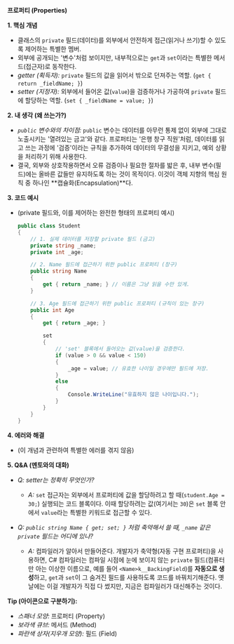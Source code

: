 **프로퍼티 (Properties)**

**1. 핵심 개념**

* 클래스의 `private` 필드(데이터)를 외부에서 안전하게 접근(읽거나 쓰기)할 수 있도록 제어하는 특별한 멤버.
* 외부에 공개되는 '변수'처럼 보이지만, 내부적으로는 `get`과 `set`이라는 특별한 메서드(접근자)로 동작한다.
* *getter (획득자):* `private` 필드의 값을 읽어서 밖으로 던져주는 역할. (`get { return _fieldName; }`)
* *setter (지정자):* 외부에서 들어온 값(`value`)을 검증하거나 가공하여 `private` 필드에 할당하는 역할. (`set { _fieldName = value; }`)


**2. 내 생각 (왜 쓰는가?)**

* *`public` 변수와의 차이점:* `public` 변수는 데이터를 아무런 통제 없이 외부에 그대로 노출시키는 '열려있는 금고'와 같다. 프로퍼티는 '은행 창구 직원'처럼, 데이터를 읽고 쓰는 과정에 '검증'이라는 규칙을 추가하여 데이터의 무결성을 지키고, 예외 상황을 처리하기 위해 사용한다.
* 결국, 외부와 상호작용하면서 오류 검증이나 필요한 절차를 밟은 후, 내부 변수(필드)에는 올바른 값들만 유지하도록 하는 것이 목적이다. 이것이 객체 지향의 핵심 원칙 중 하나인 **캡슐화(Encapsulation)**다.


**3. 코드 예시**
*   (private 필드와, 이를 제어하는 완전한 형태의 프로퍼티 예시)
    ```csharp
    public class Student
    {
        // 1. 실제 데이터를 저장할 private 필드 (금고)
        private string _name;
        private int _age;

        // 2. Name 필드에 접근하기 위한 public 프로퍼티 (창구)
        public string Name
        {
            get { return _name; } // 이름은 그냥 읽을 수만 있게.
        }

        // 3. Age 필드에 접근하기 위한 public 프로퍼티 (규칙이 있는 창구)
        public int Age
        {
            get { return _age; }

            set
            {
                // 'set' 블록에서 들어오는 값(value)을 검증한다.
                if (value > 0 && value < 150)
                {
                    _age = value; // 유효한 나이일 경우에만 필드에 저장.
                }
                else
                {
                    Console.WriteLine("유효하지 않은 나이입니다.");
                }
            }
        }
    }
    ```


**4. 에러와 해결**

* (이 개념과 관련하여 특별한 에러를 겪지 않음)


**5. Q&A (멘토와의 대화)**

* *Q: setter는 정확히 무엇인가?*
    * *A:* `set` 접근자는 외부에서 프로퍼티에 값을 할당하려고 할 때(`student.Age = 30;`) 실행되는 코드 블록이다. 이때 할당하려는 값(여기서는 `30`)은 `set` 블록 안에서 `value`라는 특별한 키워드로 접근할 수 있다.

* *Q: `public string Name { get; set; }` 처럼 축약해서 쓸 때, `_name` 같은 `private` 필드는 어디에 있나?*
    * *A:* 컴파일러가 알아서 만들어준다. 개발자가 축약형(자동 구현 프로퍼티)을 사용하면, C# 컴파일러는 컴파일 시점에 눈에 보이지 않는 `private` 필드(컴퓨터만 아는 이상한 이름으로, 예를 들어 `<Name>k__BackingField`)를 **자동으로 생성**하고, `get`과 `set`이 그 숨겨진 필드를 사용하도록 코드를 바꿔치기해준다. 옛날에는 이걸 개발자가 직접 다 썼지만, 지금은 컴파일러가 대신해주는 것이다.


**Tip (아이콘으로 구분하기):**

* *스패너 모양:* 프로퍼티 (Property)
* *보라색 큐브:* 메서드 (Method)
* *파란색 상자(지우개 모양):* 필드 (Field)